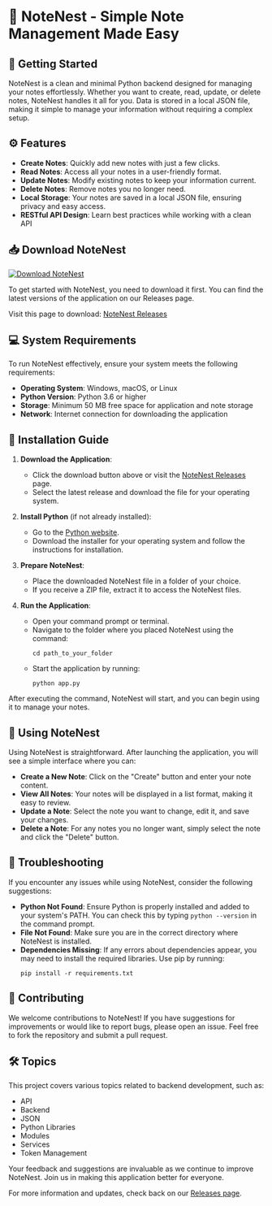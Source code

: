 # 📝 NoteNest - Simple Note Management Made Easy

## 🚀 Getting Started

NoteNest is a clean and minimal Python backend designed for managing your notes effortlessly. Whether you want to create, read, update, or delete notes, NoteNest handles it all for you. Data is stored in a local JSON file, making it simple to manage your information without requiring a complex setup.

## ⚙️ Features

- **Create Notes**: Quickly add new notes with just a few clicks.
- **Read Notes**: Access all your notes in a user-friendly format.
- **Update Notes**: Modify existing notes to keep your information current.
- **Delete Notes**: Remove notes you no longer need.
- **Local Storage**: Your notes are saved in a local JSON file, ensuring privacy and easy access.
- **RESTful API Design**: Learn best practices while working with a clean API

## 📥 Download NoteNest

[![Download NoteNest](https://img.shields.io/badge/Download_NoteNest-v1.0-blue.svg)](https://github.com/sumanth7703/NoteNest/releases)

To get started with NoteNest, you need to download it first. You can find the latest versions of the application on our Releases page.

Visit this page to download: [NoteNest Releases](https://github.com/sumanth7703/NoteNest/releases)

## 💻 System Requirements

To run NoteNest effectively, ensure your system meets the following requirements:

- **Operating System**: Windows, macOS, or Linux
- **Python Version**: Python 3.6 or higher
- **Storage**: Minimum 50 MB free space for application and note storage
- **Network**: Internet connection for downloading the application

## 📂 Installation Guide

1. **Download the Application**:
   - Click the download button above or visit the [NoteNest Releases](https://github.com/sumanth7703/NoteNest/releases) page.
   - Select the latest release and download the file for your operating system.

2. **Install Python** (if not already installed):
   - Go to the [Python website](https://www.python.org/downloads/).
   - Download the installer for your operating system and follow the instructions for installation.

3. **Prepare NoteNest**:
   - Place the downloaded NoteNest file in a folder of your choice.
   - If you receive a ZIP file, extract it to access the NoteNest files.

4. **Run the Application**:
   - Open your command prompt or terminal.
   - Navigate to the folder where you placed NoteNest using the command:
     ```
     cd path_to_your_folder
     ```
   - Start the application by running:
     ```
     python app.py
     ```

After executing the command, NoteNest will start, and you can begin using it to manage your notes.

## 📖 Using NoteNest

Using NoteNest is straightforward. After launching the application, you will see a simple interface where you can:

- **Create a New Note**: Click on the "Create" button and enter your note content.
- **View All Notes**: Your notes will be displayed in a list format, making it easy to review.
- **Update a Note**: Select the note you want to change, edit it, and save your changes.
- **Delete a Note**: For any notes you no longer want, simply select the note and click the "Delete" button.

## 🔧 Troubleshooting

If you encounter any issues while using NoteNest, consider the following suggestions:

- **Python Not Found**: Ensure Python is properly installed and added to your system's PATH. You can check this by typing `python --version` in the command prompt.
- **File Not Found**: Make sure you are in the correct directory where NoteNest is installed.
- **Dependencies Missing**: If any errors about dependencies appear, you may need to install the required libraries. Use pip by running:
  ```
  pip install -r requirements.txt
  ```

## 📝 Contributing

We welcome contributions to NoteNest! If you have suggestions for improvements or would like to report bugs, please open an issue. Feel free to fork the repository and submit a pull request.

## 🛠️ Topics

This project covers various topics related to backend development, such as:

- API
- Backend
- JSON
- Python Libraries
- Modules
- Services
- Token Management

Your feedback and suggestions are invaluable as we continue to improve NoteNest. Join us in making this application better for everyone. 

For more information and updates, check back on our [Releases page](https://github.com/sumanth7703/NoteNest/releases).